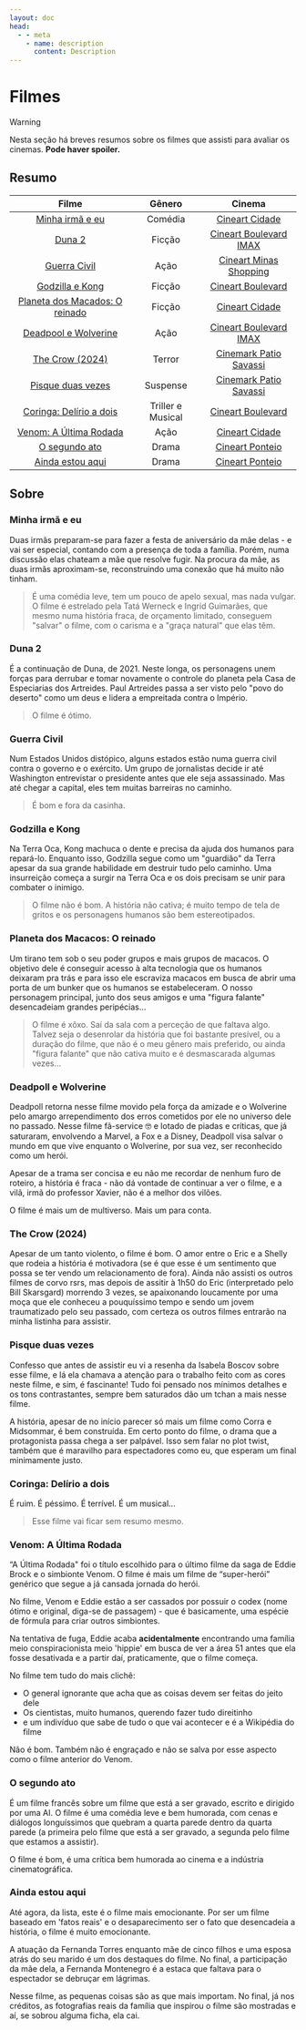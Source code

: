 ```yaml
---
layout: doc
head:
  - - meta
    - name: description
      content: Description
---
```


<!-- Variáveis -->
[cineart-boulevard]:movie-theaters-list.html#cineart-shopping-boulevard
[cineart-cidade]:movie-theaters-list.html#cineart-shopping-cidade
[cineart-minas-shopping]:movie-theaters-list.html#cineart-minas-shopping
[cinemark-patio-savassi]:movie-theaters-list.html#cinemark-patio-savassi
[cineart-ponteio]:movie-theaters-list.html#cineart-ponteio
<!-- Fim das variáveis -->

# Filmes

> [!WARNING]
> Nesta seção há breves resumos sobre os filmes que assisti para avaliar os cinemas. **Pode haver spoiler.**

## Resumo

|                              Filme                               |      Gênero       |                                Cinema                                 |
| :--------------------------------------------------------------: | :---------------: | :-------------------------------------------------------------------: |
|               [Minha irmã e eu](#minha-irma-e-eu)                |      Comédia      |                   [Cineart Cidade][cineart-cidade]                    |
|                        [Duna 2](#duna-2)                         |      Ficção       | [Cineart Boulevard <Badge type="tip">IMAX</Badge>][cineart-boulevard] |
|                  [Guerra Civil](#guerra-civil)                   |       Ação        |           [Cineart Minas Shopping][cineart-minas-shopping]            |
|               [Godzilla e Kong](#godzilla-e-kong)                |      Ficção       |                [Cineart Boulevard][cineart-boulevard]                 |
| [Planeta dos Macados: O reinado](#planeta-dos-macacos-o-reinado) |      Ficção       |                   [Cineart Cidade][cineart-cidade]                    |
|          [Deadpool e Wolverine](#deadpoll-e-wolverine)           |       Ação        | [Cineart Boulevard <Badge type="tip">IMAX</Badge>][cineart-boulevard] |
|                [The Crow (2024)](#the-crow-2024)                 |      Terror       |           [Cinemark Patio Savassi][cinemark-patio-savassi]            |
|             [Pisque duas vezes](#pisque-duas-vezes)              |     Suspense      |           [Cinemark Patio Savassi][cinemark-patio-savassi]            |
|        [Coringa: Delírio a dois](#coringa-delirio-a-dois)        | Triller e Musical |                [Cineart Boulevard][cineart-boulevard]                 |
|         [Venom: A Última Rodada](#venom-a-ultima-rodada)         |       Ação        |                   [Cineart Cidade][cineart-cidade]                    |
|                 [O segundo ato](#o-segundo-ato)                  |       Drama       |                  [Cineart Ponteio][cineart-ponteio]                   |
|              [Ainda estou aqui](#ainda-estou-aqui)               |       Drama       |                  [Cineart Ponteio][cineart-ponteio]                   |


## Sobre

### Minha irmã e eu

Duas irmãs preparam-se para fazer a festa de aniversário da mãe delas - e vai ser especial, contando com a presença de toda a família. Porém, numa discussão elas chateam a mãe que resolve fugir. Na procura da mãe, as duas irmãs aproximam-se, reconstruindo uma conexão que há muito não tinham.
> É uma comédia leve, tem um pouco de apelo sexual, mas nada vulgar. O filme é estrelado pela Tatá Werneck e Ingrid Guimarães, que mesmo numa história fraca, de orçamento limitado, conseguem "salvar" o filme, com o carisma e a "graça natural" que elas têm.

### Duna 2

É a continuação de Duna, de 2021. Neste longa, os personagens unem forças para derrubar e tomar novamente o controle do planeta pela Casa de Especiarias dos Artreides. Paul Artreides passa a ser visto pelo "povo do deserto" como um deus e lidera a empreitada contra o Império.
> O filme é ótimo.

### Guerra Civil

Num Estados Unidos distópico, alguns estados estão numa guerra civil contra o governo e o exército. Um grupo de jornalistas decide ir até Washington entrevistar o presidente antes que ele seja assassinado. Mas até chegar a capital, eles tem muitas barreiras no caminho.
> É bom e fora da casinha.

### Godzilla e Kong

Na Terra Oca, Kong machuca o dente e precisa da ajuda dos humanos para repará-lo. Enquanto isso, Godzilla segue como um "guardião" da Terra apesar da sua grande habilidade em destruir tudo pelo caminho. Uma insurreição começa a surgir na Terra Oca e os dois precisam se unir para combater o inimigo.
> O filme não é bom. A história não cativa; é muito tempo de tela de gritos e os personagens humanos são bem estereotipados.

### Planeta dos Macacos: O reinado

Um tirano tem sob o seu poder grupos e mais grupos de macacos. O objetivo dele é conseguir acesso à alta tecnologia que os humanos deixaram pra trás e para isso ele escraviza macacos em busca de abrir uma porta de um bunker que os humanos se estabeleceram. O nosso personagem principal, junto dos seus amigos e uma "figura falante" desencadeiam grandes peripécias...
> O filme é xôxo. Saí da sala com a perceção de que faltava algo. Talvez seja o desenrolar da história que foi bastante presível, ou a duração do filme, que não é o meu gênero mais preferido, ou ainda "figura falante" que não cativa muito e é desmascarada algumas vezes...

### Deadpoll e Wolverine

Deadpoll retorna nesse filme movido pela força da amizade e o Wolverine pelo amargo arrependimento dos erros cometidos por ele no universo dele no passado. Nesse filme fã-service 🤓 e lotado de piadas e críticas, que já saturaram, envolvendo a Marvel, a Fox e a Disney, Deadpoll visa salvar o mundo em que vive enquanto o Wolverine, por sua vez, ser reconhecido como um herói.

Apesar de a trama ser concisa e eu não me recordar de nenhum furo de roteiro, a história é fraca - não dá vontade de continuar a ver o filme, e a vilã, irmã do professor Xavier, não é a melhor dos vilões.

O filme é mais um de multiverso.
Mais um para conta.

### The Crow (2024)

Apesar de um tanto violento, o filme é bom. O amor entre o Eric e a Shelly que rodeia a história é motivadora (se é que esse é um sentimento que possa se ter vendo um relacionamento de fora). Ainda não assisti os outros filmes de corvo rsrs, mas depois de assitir à 1h50 do Eric (interpretado pelo Bill Skarsgard) morrendo 3 vezes, se apaixonando loucamente por uma moça que ele conheceu a pouquíssimo tempo e sendo um jovem traumatizado pelo seu passado, com certeza os outros filmes entrarão na minha listinha para assistir.

### Pisque duas vezes

Confesso que antes de assistir eu vi a resenha da Isabela Boscov sobre esse filme, e lá ela chamava a atenção para o trabalho feito com as cores neste filme, e sim, é fascinante! Tudo foi pensado nos mínimos detalhes e os tons contrastantes, sempre bem saturados dão um tchan a mais nesse filme.

A história, apesar de no início parecer só mais um filme como Corra e Midsommar, é bem construída. Em certo ponto do filme, o drama que a protagonista passa chega a ser palpável. Isso sem falar no plot twist, também que é maravilho para espectadores como eu, que esperam um final minimamente justo.

### Coringa: Delírio a dois

É ruim. É péssimo. É terrível. É um musical...  

> Esse filme vai ficar sem resumo mesmo.

### Venom: A Última Rodada

“A Última Rodada" foi o título escolhido para o último filme da saga de Eddie Brock e o simbionte Venom. O filme é mais um filme de “super-herói” genérico que segue a já cansada jornada do herói.

No filme, Venom e Eddie estão a ser cassados por possuir o codex (nome ótimo e original, diga-se de passagem) - que é basicamente, uma espécie de fórmula para criar outros simbiontes.

Na tentativa de fuga, Eddie acaba **acidentalmente** encontrando uma família meio conspiracionista meio 'hippie' em busca de ver a área 51 antes que ela fosse desativada e a partir daí, praticamente, que o filme começa.

No filme tem tudo do mais clichê:

- O general ignorante que acha que as coisas devem ser feitas do jeito dele
- Os cientistas, muito humanos, querendo fazer tudo direitinho
- e um indivíduo que sabe de tudo o que vai acontecer e é a Wikipédia do filme

Não é bom. Também não é engraçado e não se salva por esse aspecto como o filme anterior do Venom.

### O segundo ato

É um filme francês sobre um filme que está a ser gravado, escrito e dirigido por uma AI. O filme é uma comédia leve e bem humorada, com cenas e diálogos longuíssimos que quebram a quarta parede dentro da quarta parede (a primeira pelo filme que está a ser gravado, a segunda pelo filme que estamos a assistir).

O filme é bom, é uma crítica bem humorada ao cinema e a indústria cinematográfica.  

### Ainda estou aqui

Até agora, da lista, este é o filme mais emocionante. Por ser um filme baseado em 'fatos reais' e o desaparecimento ser o fato que desencadeia a história, o filme é muito emocionante. 

A atuação da Fernanda Torres enquanto mãe de cinco filhos e uma esposa atrás do seu marido é um dos destaques do filme. No final, a participação da mãe dela, a Fernanda Montenegro é a estaca que faltava para o espectador se debruçar em lágrimas. 

Nesse filme, as pequenas coisas são as que mais importam. No final, já nos créditos, as fotografias reais da família que inspirou o filme são mostradas e aí, se sobrou alguma ficha, ela cai.
